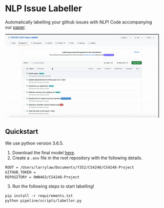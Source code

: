 # NLP Issue Labeller
Automatically labelling your github issues with NLP! Code accompanying our [paper](LINK).

![Demo](./resources/demo.gif)

## Quickstart
We use python version 3.6.5. 
1. Download the final model [here](https://drive.google.com/file/d/1JO_I8GNDDwLY4hIeySdhIMwI23kM7Ijx/view?usp=sharing).
2. Create a `.env` file in the root repository with the following details.
```
ROOT = /Users/larrylaw/Documents/Y3S2/CS4248/CS4248-Project
GITHUB_TOKEN = 
REPOSITORY = 0WN463/CS4248-Project
```

3. Run the following steps to start labelling!
```
pip install -r requirements.txt
python pipeline/scripts/labeller.py
```
